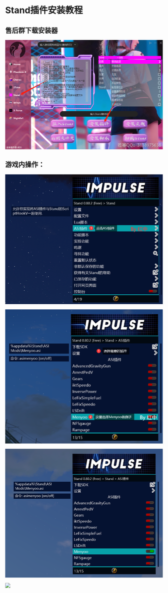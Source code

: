 # Stand插件安装教程

## **售后群下载安装器**

![](<../../.gitbook/assets/image (22).png>)

## **游戏内操作：**

![](<../../.gitbook/assets/image (18) (1).png>)

![](<../../.gitbook/assets/image (52) (1).png>)

![F8呼出Menyoo](<../../.gitbook/assets/image (24).png>)

![](../../.gitbook/assets/733719ce7a23c9db99adb77dfc8afdf0\_spaces%2F7YXEHggLzaiKwZjRSOD4%2Fuploads%2F24dlS8uclHJ4WM2F0T67%2F5\_alt=media\&token=c31b96d3-0f27-4386-87d8-37ba266bc445.png)
